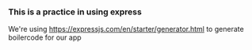 ### This is a practice in using express

We're using https://expressjs.com/en/starter/generator.html to generate boilercode for our app
